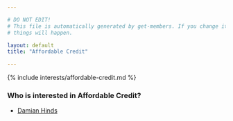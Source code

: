 ```yaml
---

# DO NOT EDIT!
# This file is automatically generated by get-members. If you change it, bad
# things will happen.

layout: default
title: "Affordable Credit"

---
```


{% include interests/affordable-credit.md %}

### Who is interested in Affordable Credit?


* [Damian Hinds](../members/damian-hinds.html)
